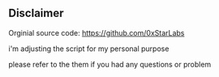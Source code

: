 ## Disclaimer

Orginial source code: https://github.com/0xStarLabs

i'm adjusting the script for my personal purpose

please refer to the them if you had any questions or problem
